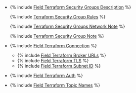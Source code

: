 
* {% include [Field Terraform Security Groups Description](../../fields/kafka/terraform/sg-description.md) %}

    {% include [Terraform Security Group Rules](../../fields/kafka/terraform/sg-on-premise-rules.md) %}

    {% include [Terraform Security Groups Network Note](../../fields/kafka/terraform/sg-on-premise-network.md) %}

    {% include [Terraform Security Group Note](../../fields/kafka/terraform/sg-note.md) %}


* {% include [Field Terraform Connection](../../fields/kafka/terraform/connection-on-premise.md) %}

    * {% include [Field Terraform Broker URLs](../../fields/kafka/terraform/connection-on-premise-broker.md) %}
    * {% include [Field Terraform TLS](../../fields/kafka/terraform/connection-on-premise-tls.md) %}
    * {% include [Field Terraform Subnet ID](../../fields/kafka/terraform/connection-on-premise-subnet.md) %}

* {% include [Field Terraform Auth](../../fields/kafka/terraform/auth.md) %}

* {% include [Field Terraform Topic Names](../../fields/kafka/terraform/topic-names.md) %}
